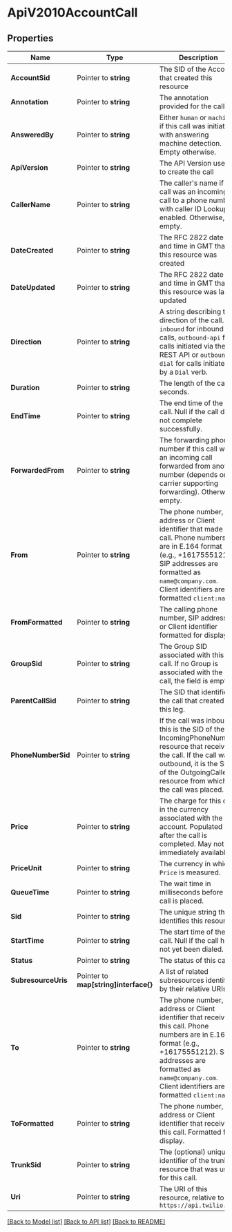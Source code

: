 # ApiV2010AccountCall

## Properties
Name | Type | Description | Notes
------------ | ------------- | ------------- | -------------
**AccountSid** | Pointer to **string** | The SID of the Account that created this resource |
**Annotation** | Pointer to **string** | The annotation provided for the call |
**AnsweredBy** | Pointer to **string** | Either `human` or `machine` if this call was initiated with answering machine detection. Empty otherwise. |
**ApiVersion** | Pointer to **string** | The API Version used to create the call |
**CallerName** | Pointer to **string** | The caller's name if this call was an incoming call to a phone number with caller ID Lookup enabled. Otherwise, empty. |
**DateCreated** | Pointer to **string** | The RFC 2822 date and time in GMT that this resource was created |
**DateUpdated** | Pointer to **string** | The RFC 2822 date and time in GMT that this resource was last updated |
**Direction** | Pointer to **string** | A string describing the direction of the call. `inbound` for inbound calls, `outbound-api` for calls initiated via the REST API or `outbound-dial` for calls initiated by a `Dial` verb. |
**Duration** | Pointer to **string** | The length of the call in seconds. |
**EndTime** | Pointer to **string** | The end time of the call. Null if the call did not complete successfully. |
**ForwardedFrom** | Pointer to **string** | The forwarding phone number if this call was an incoming call forwarded from another number (depends on carrier supporting forwarding). Otherwise, empty. |
**From** | Pointer to **string** | The phone number, SIP address or Client identifier that made this call. Phone numbers are in E.164 format (e.g., +16175551212). SIP addresses are formatted as `name@company.com`. Client identifiers are formatted `client:name`. |
**FromFormatted** | Pointer to **string** | The calling phone number, SIP address, or Client identifier formatted for display. |
**GroupSid** | Pointer to **string** | The Group SID associated with this call. If no Group is associated with the call, the field is empty. |
**ParentCallSid** | Pointer to **string** | The SID that identifies the call that created this leg. |
**PhoneNumberSid** | Pointer to **string** | If the call was inbound, this is the SID of the IncomingPhoneNumber resource that received the call. If the call was outbound, it is the SID of the OutgoingCallerId resource from which the call was placed. |
**Price** | Pointer to **string** | The charge for this call, in the currency associated with the account. Populated after the call is completed. May not be immediately available. |
**PriceUnit** | Pointer to **string** | The currency in which `Price` is measured. |
**QueueTime** | Pointer to **string** | The wait time in milliseconds before the call is placed. |
**Sid** | Pointer to **string** | The unique string that identifies this resource |
**StartTime** | Pointer to **string** | The start time of the call. Null if the call has not yet been dialed. |
**Status** | Pointer to **string** | The status of this call. |
**SubresourceUris** | Pointer to **map[string]interface{}** | A list of related subresources identified by their relative URIs |
**To** | Pointer to **string** | The phone number, SIP address or Client identifier that received this call. Phone numbers are in E.164 format (e.g., +16175551212). SIP addresses are formatted as `name@company.com`. Client identifiers are formatted `client:name`. |
**ToFormatted** | Pointer to **string** | The phone number, SIP address or Client identifier that received this call. Formatted for display. |
**TrunkSid** | Pointer to **string** | The (optional) unique identifier of the trunk resource that was used for this call. |
**Uri** | Pointer to **string** | The URI of this resource, relative to `https://api.twilio.com` |

[[Back to Model list]](../README.md#documentation-for-models) [[Back to API list]](../README.md#documentation-for-api-endpoints) [[Back to README]](../README.md)


